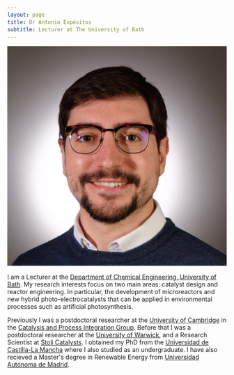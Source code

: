 ```yaml
---
layout: page
title: Dr Antonio Expósitos
subtitle: Lecturer at The University of Bath
---
```


![Antonio](https://github.com/AntonioJExposito/AntonioJExposito.github.io/blob/38a714e901f5b509c4f838a2f51c51df2bff423c/assets/img/Antonio%20Github%20photo%202.jpg)

I am a Lecturer at the 
      <a href="https://www.bath.ac.uk/departments/department-of-chemical-engineering/" target="_blank">Department of Chemical Engineering, University of Bath</a>.
 My research interests focus on two main areas: catalyst design and reactor engineering. In particular, the development of microreactors and new hybrid photo-electrocatalysts that can be applied in environmental processes such as artificial photosynthesis.

Previously I was a postdoctoral researcher at
      the <a href="https://www.ceb.cam.ac.uk/" target="_blank" >University of Cambridge</a> in
      the <a href="https://www.ceb.cam.ac.uk/research/groups/process-integration-group" target="_blank" >Catalysis and Process Integration Group</a>. 
	  Before that I was a postdoctoral researcher at
      the <a href="https://warwick.ac.uk/fac/sci/eng/" target="_blank">University of Warwick</a>, and a Research Scientist
      at <a href="http://www.stolicatalysts.com/" target="_blank" >Stoli Catalysts</a>.
      I obtained my PhD from the <a href="https://www.uclm.es/?sc_lang=en" target="_blank">Universidad de Castilla-La Mancha</a> where I also studied as an undergraduate.
	I have also recieved a Master's degree in Renewable Energy from 
	  <a href="http://www.uam.es/" target="_blank">Universidad Autónoma de Madrid</a>.
	  

